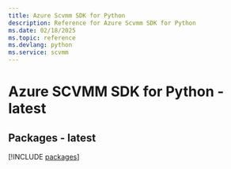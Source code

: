 ```yaml
---
title: Azure Scvmm SDK for Python
description: Reference for Azure Scvmm SDK for Python
ms.date: 02/18/2025
ms.topic: reference
ms.devlang: python
ms.service: scvmm
---
```

# Azure SCVMM SDK for Python - latest
## Packages - latest
[!INCLUDE [packages](scvmm-index.md)]